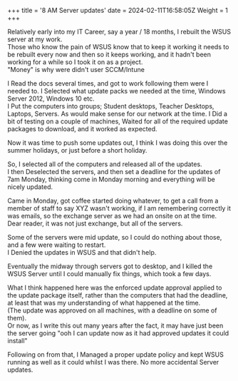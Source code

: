 +++
title = '8 AM Server updates'
date = 2024-02-11T16:58:05Z
Weight = 1
+++

Relatively early into my IT Career, say a year / 18 months, I rebuilt the WSUS server at my work.  
Those who know the pain of WSUS know that to keep it working it needs to be rebuilt every now and then so it keeps working, and it hadn't been working for a while so I took it on as a project.  
"Money" is why were didn't user SCCM/Intune  

I Read the docs several times, and got to work following them were I needed to. I Selected what update packs we needed at the time, Windows Server 2012, Windows 10 etc.  
I Put the computers into groups; Student desktops, Teacher Desktops, Laptops, Servers. As would make sense for our network at the time.
I Did a bit of testing on a couple of machines, Waited for all of the required update packages to download, and it worked as expected.  

Now it was time to push some updates out, I think I was doing this over the summer holidays, or just before a short holiday.  

So, I selected all of the computers and released all of the updates.  
I then Deselected the servers, and then set a deadline for the updates of 7am Monday, thinking come in Monday morning and everything will be nicely updated.  

Came in Monday, got coffee started doing whatever, to get a call from a member of staff to say XYZ wasn't working, if I am remembering correctly it was emails, so the exchange server as we had an onsite on at the time.  
Dear reader, it was not just exchange, but all of the servers.  

Some of the servers were mid update, so I could do nothing about those, and a few were waiting to restart.  
I Denied the updates in WSUS and that didn't help.  

Eventually the midway through servers got to desktop, and I killed the WSUS Server until I could manually fix things, which took a few days.  

What I think happened here was the enforced update approval applied to the update package itself, rather than the computers that had the deadline, at least that was my understanding of what happened at the time.  
(The update was approved on all machines, with a deadline on some of them).  
Or now, as I write this out many years after the fact, it may have just been the server going "ooh I can update now as it had approved updates it could install"  

Following on from that, I Managed a proper update policy and kept WSUS running as well as it could whilst I was there.  No more accidental Server updates.
